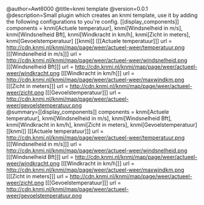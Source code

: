 @author=Awt6000
@title=knmi template
@version=0.0.1
@description=Small plugin which creates an knmi template, use it by adding the following configurations to you're config.
[[display_components]]
components = knmi[Actuele temperatuur], knmi[Windsnelheid in m/s], knmi[Windsnelheid Bft], knmi[Windkracht in km/h], knmi[Zicht in meters], knmi[Gevoelstemperatuur]
[[knmi]]
[[[Actuele temperatuur]]]
url = http://cdn.knmi.nl/knmi/map/page/weer/actueel-weer/temperatuur.png
[[[Windsnelheid in m/s]]]
url = http://cdn.knmi.nl/knmi/map/page/weer/actueel-weer/windsnelheid.png 
[[[Windsnelheid Bft]]]
url = http://cdn.knmi.nl/knmi/map/page/weer/actueel-weer/windkracht.png
[[[Windkracht in km/h]]]
url = http://cdn.knmi.nl/knmi/map/page/weer/actueel-weer/maxwindkm.png 
[[[Zicht in meters]]]
url = http://cdn.knmi.nl/knmi/map/page/weer/actueel-weer/zicht.png
[[[Gevoelstemperatuur]]]
url = http://cdn.knmi.nl/knmi/map/page/weer/actueel-weer/gevoelstemperatuur.png  
@summary=[[display_components]]
components = knmi[Actuele temperatuur], knmi[Windsnelheid in m/s], knmi[Windsnelheid Bft], knmi[Windkracht in km/h], knmi[Zicht in meters], knmi[Gevoelstemperatuur]
[[knmi]]
[[[Actuele temperatuur]]]
url = http://cdn.knmi.nl/knmi/map/page/weer/actueel-weer/temperatuur.png
[[[Windsnelheid in m/s]]]
url = http://cdn.knmi.nl/knmi/map/page/weer/actueel-weer/windsnelheid.png 
[[[Windsnelheid Bft]]]
url = http://cdn.knmi.nl/knmi/map/page/weer/actueel-weer/windkracht.png
[[[Windkracht in km/h]]]
url = http://cdn.knmi.nl/knmi/map/page/weer/actueel-weer/maxwindkm.png 
[[[Zicht in meters]]]
url = http://cdn.knmi.nl/knmi/map/page/weer/actueel-weer/zicht.png
[[[Gevoelstemperatuur]]]
url = http://cdn.knmi.nl/knmi/map/page/weer/actueel-weer/gevoelstemperatuur.png  
